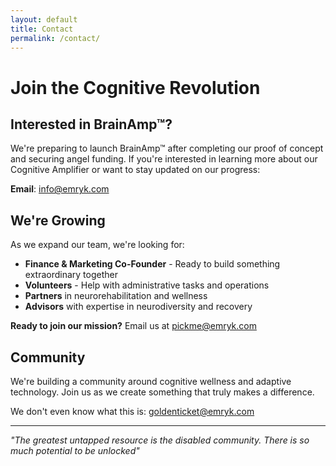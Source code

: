 ```yaml
---
layout: default
title: Contact
permalink: /contact/
---
```


# Join the Cognitive Revolution

## Interested in BrainAmp™?

We're preparing to launch BrainAmp™ after completing our proof of concept and securing angel funding. If you're interested in learning more about our Cognitive Amplifier or want to stay updated on our progress:

**Email**: [info@emryk.com](mailto:info@emryk.com)

## We're Growing

As we expand our team, we're looking for:
- **Finance & Marketing Co-Founder** - Ready to build something extraordinary together
- **Volunteers** - Help with administrative tasks and operations
- **Partners** in neurorehabilitation and wellness
- **Advisors** with expertise in neurodiversity and recovery

**Ready to join our mission?** Email us at [pickme@emryk.com](mailto:pickme@emryk.com)

## Community

We're building a community around cognitive wellness and adaptive technology. Join us as we create something that truly makes a difference.

We don't even know what this is: [goldenticket@emryk.com](mailto:goldenticket@emryk.com)

---

*"The greatest untapped resource is the disabled community. There is so much potential to be unlocked"*
